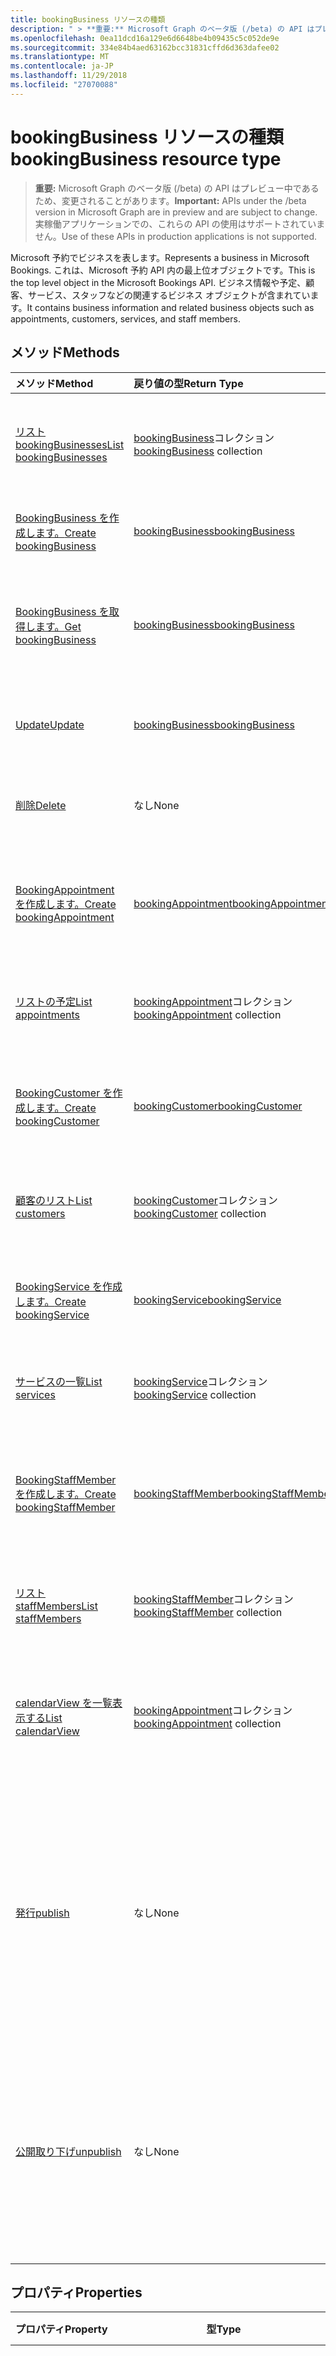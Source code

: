 ```yaml
---
title: bookingBusiness リソースの種類
description: " > **重要:** Microsoft Graph のベータ版 (/beta) の API はプレビュー中であるため、変更されることがあります。 実稼働アプリケーションでの、これらの API の使用はサポートされていません。"
ms.openlocfilehash: 0ea11dcd16a129e6d6648be4b09435c5c052de9e
ms.sourcegitcommit: 334e84b4aed63162bcc31831cffd6d363dafee02
ms.translationtype: MT
ms.contentlocale: ja-JP
ms.lasthandoff: 11/29/2018
ms.locfileid: "27070088"
---
```

# <a name="bookingbusiness-resource-type"></a><span data-ttu-id="66123-104">bookingBusiness リソースの種類</span><span class="sxs-lookup"><span data-stu-id="66123-104">bookingBusiness resource type</span></span>

 > <span data-ttu-id="66123-105">**重要:** Microsoft Graph のベータ版 (/beta) の API はプレビュー中であるため、変更されることがあります。</span><span class="sxs-lookup"><span data-stu-id="66123-105">**Important:** APIs under the /beta version in Microsoft Graph are in preview and are subject to change.</span></span> <span data-ttu-id="66123-106">実稼働アプリケーションでの、これらの API の使用はサポートされていません。</span><span class="sxs-lookup"><span data-stu-id="66123-106">Use of these APIs in production applications is not supported.</span></span>
 
<span data-ttu-id="66123-107">Microsoft 予約でビジネスを表します。</span><span class="sxs-lookup"><span data-stu-id="66123-107">Represents a business in Microsoft Bookings.</span></span> <span data-ttu-id="66123-108">これは、Microsoft 予約 API 内の最上位オブジェクトです。</span><span class="sxs-lookup"><span data-stu-id="66123-108">This is the top level object in the Microsoft Bookings API.</span></span> <span data-ttu-id="66123-109">ビジネス情報や予定、顧客、サービス、スタッフなどの関連するビジネス オブジェクトが含まれています。</span><span class="sxs-lookup"><span data-stu-id="66123-109">It contains business information and related business objects such as appointments, customers, services, and staff members.</span></span>

## <a name="methods"></a><span data-ttu-id="66123-110">メソッド</span><span class="sxs-lookup"><span data-stu-id="66123-110">Methods</span></span>

| <span data-ttu-id="66123-111">メソッド</span><span class="sxs-lookup"><span data-stu-id="66123-111">Method</span></span>           | <span data-ttu-id="66123-112">戻り値の型</span><span class="sxs-lookup"><span data-stu-id="66123-112">Return Type</span></span>    |<span data-ttu-id="66123-113">説明</span><span class="sxs-lookup"><span data-stu-id="66123-113">Description</span></span>|
|:---------------|:--------|:----------|
|[<span data-ttu-id="66123-114">リスト bookingBusinesses</span><span class="sxs-lookup"><span data-stu-id="66123-114">List bookingBusinesses</span></span>](../api/bookingbusiness-list.md) | <span data-ttu-id="66123-115">[bookingBusiness](bookingbusiness.md)コレクション</span><span class="sxs-lookup"><span data-stu-id="66123-115">[bookingBusiness](bookingbusiness.md) collection</span></span> |<span data-ttu-id="66123-116">テナント内には、bookingbusiness オブジェクトのコレクションを取得します。</span><span class="sxs-lookup"><span data-stu-id="66123-116">Get a collection of bookingbusiness objects in the tenant.</span></span> |
|[<span data-ttu-id="66123-117">BookingBusiness を作成します。</span><span class="sxs-lookup"><span data-stu-id="66123-117">Create bookingBusiness</span></span>](../api/bookingbusiness-post-bookingbusinesses.md) | [<span data-ttu-id="66123-118">bookingBusiness</span><span class="sxs-lookup"><span data-stu-id="66123-118">bookingBusiness</span></span>](bookingbusiness.md) | <span data-ttu-id="66123-119">新しい Microsoft 予約ビジネスを作成します。</span><span class="sxs-lookup"><span data-stu-id="66123-119">Create a new Microsoft Bookings business.</span></span> |
|[<span data-ttu-id="66123-120">BookingBusiness を取得します。</span><span class="sxs-lookup"><span data-stu-id="66123-120">Get bookingBusiness</span></span>](../api/bookingbusiness-get.md) | [<span data-ttu-id="66123-121">bookingBusiness</span><span class="sxs-lookup"><span data-stu-id="66123-121">bookingBusiness</span></span>](bookingbusiness.md) |<span data-ttu-id="66123-122">BookingBusiness オブジェクトのプロパティと関係を参照してください。</span><span class="sxs-lookup"><span data-stu-id="66123-122">Read properties and relationships of bookingBusiness object.</span></span>|
|[<span data-ttu-id="66123-123">Update</span><span class="sxs-lookup"><span data-stu-id="66123-123">Update</span></span>](../api/bookingbusiness-update.md) | [<span data-ttu-id="66123-124">bookingBusiness</span><span class="sxs-lookup"><span data-stu-id="66123-124">bookingBusiness</span></span>](bookingbusiness.md) |<span data-ttu-id="66123-125">**BookingBusiness**オブジェクトのプロパティを更新します。</span><span class="sxs-lookup"><span data-stu-id="66123-125">Update properties in a **bookingBusiness** object.</span></span> |
|[<span data-ttu-id="66123-126">削除</span><span class="sxs-lookup"><span data-stu-id="66123-126">Delete</span></span>](../api/bookingbusiness-delete.md) | <span data-ttu-id="66123-127">なし</span><span class="sxs-lookup"><span data-stu-id="66123-127">None</span></span> |<span data-ttu-id="66123-128">**BookingBusiness**オブジェクトを削除します。</span><span class="sxs-lookup"><span data-stu-id="66123-128">Delete a **bookingBusiness** object.</span></span> |
|[<span data-ttu-id="66123-129">BookingAppointment を作成します。</span><span class="sxs-lookup"><span data-stu-id="66123-129">Create bookingAppointment</span></span>](../api/bookingbusiness-post-appointments.md) |[<span data-ttu-id="66123-130">bookingAppointment</span><span class="sxs-lookup"><span data-stu-id="66123-130">bookingAppointment</span></span>](bookingappointment.md)| <span data-ttu-id="66123-131">予定のコレクションへの投稿には、新しい bookingAppointment を作成します。</span><span class="sxs-lookup"><span data-stu-id="66123-131">Create a new bookingAppointment by posting to the appointments collection.</span></span>|
|[<span data-ttu-id="66123-132">リストの予定</span><span class="sxs-lookup"><span data-stu-id="66123-132">List appointments</span></span>](../api/bookingbusiness-list-appointments.md) |<span data-ttu-id="66123-133">[bookingAppointment](bookingappointment.md)コレクション</span><span class="sxs-lookup"><span data-stu-id="66123-133">[bookingAppointment](bookingappointment.md) collection</span></span>| <span data-ttu-id="66123-134">BookingAppointment オブジェクトのコレクションを取得します。</span><span class="sxs-lookup"><span data-stu-id="66123-134">Get a bookingAppointment object collection.</span></span>|
|[<span data-ttu-id="66123-135">BookingCustomer を作成します。</span><span class="sxs-lookup"><span data-stu-id="66123-135">Create bookingCustomer</span></span>](../api/bookingbusiness-post-customers.md) |[<span data-ttu-id="66123-136">bookingCustomer</span><span class="sxs-lookup"><span data-stu-id="66123-136">bookingCustomer</span></span>](bookingcustomer.md)| <span data-ttu-id="66123-137">お客様のコレクションへの投稿には、新しい bookingCustomer を作成します。</span><span class="sxs-lookup"><span data-stu-id="66123-137">Create a new bookingCustomer by posting to the customers collection.</span></span>|
|[<span data-ttu-id="66123-138">顧客のリスト</span><span class="sxs-lookup"><span data-stu-id="66123-138">List customers</span></span>](../api/bookingbusiness-list-customers.md) |<span data-ttu-id="66123-139">[bookingCustomer](bookingcustomer.md)コレクション</span><span class="sxs-lookup"><span data-stu-id="66123-139">[bookingCustomer](bookingcustomer.md) collection</span></span>| <span data-ttu-id="66123-140">BookingCustomer オブジェクトのコレクションを取得します。</span><span class="sxs-lookup"><span data-stu-id="66123-140">Get a bookingCustomer object collection.</span></span>|
|[<span data-ttu-id="66123-141">BookingService を作成します。</span><span class="sxs-lookup"><span data-stu-id="66123-141">Create bookingService</span></span>](../api/bookingbusiness-post-services.md) |[<span data-ttu-id="66123-142">bookingService</span><span class="sxs-lookup"><span data-stu-id="66123-142">bookingService</span></span>](bookingservice.md)| <span data-ttu-id="66123-143">サービスのコレクションへの投稿には、新しい bookingService を作成します。</span><span class="sxs-lookup"><span data-stu-id="66123-143">Create a new bookingService by posting to the services collection.</span></span>|
|[<span data-ttu-id="66123-144">サービスの一覧</span><span class="sxs-lookup"><span data-stu-id="66123-144">List services</span></span>](../api/bookingbusiness-list-services.md) |<span data-ttu-id="66123-145">[bookingService](bookingservice.md)コレクション</span><span class="sxs-lookup"><span data-stu-id="66123-145">[bookingService](bookingservice.md) collection</span></span>| <span data-ttu-id="66123-146">BookingService オブジェクトのコレクションを取得します。</span><span class="sxs-lookup"><span data-stu-id="66123-146">Get a bookingService object collection.</span></span>|
|[<span data-ttu-id="66123-147">BookingStaffMember を作成します。</span><span class="sxs-lookup"><span data-stu-id="66123-147">Create bookingStaffMember</span></span>](../api/bookingbusiness-post-staffmembers.md) |[<span data-ttu-id="66123-148">bookingStaffMember</span><span class="sxs-lookup"><span data-stu-id="66123-148">bookingStaffMember</span></span>](bookingstaffmember.md)| <span data-ttu-id="66123-149">StaffMembers コレクションへの投稿には、新しい bookingStaffMember を作成します。</span><span class="sxs-lookup"><span data-stu-id="66123-149">Create a new bookingStaffMember by posting to the staffMembers collection.</span></span>|
|[<span data-ttu-id="66123-150">リスト staffMembers</span><span class="sxs-lookup"><span data-stu-id="66123-150">List staffMembers</span></span>](../api/bookingbusiness-list-staffmembers.md) |<span data-ttu-id="66123-151">[bookingStaffMember](bookingstaffmember.md)コレクション</span><span class="sxs-lookup"><span data-stu-id="66123-151">[bookingStaffMember](bookingstaffmember.md) collection</span></span>| <span data-ttu-id="66123-152">BookingStaffMember オブジェクトのコレクションを取得します。</span><span class="sxs-lookup"><span data-stu-id="66123-152">Get a bookingStaffMember object collection.</span></span>|
|[<span data-ttu-id="66123-153">calendarView を一覧表示する</span><span class="sxs-lookup"><span data-stu-id="66123-153">List calendarView</span></span>](../api/bookingbusiness-list-calendarview.md)|<span data-ttu-id="66123-154">[bookingAppointment](bookingappointment.md)コレクション</span><span class="sxs-lookup"><span data-stu-id="66123-154">[bookingAppointment](bookingappointment.md) collection</span></span>|<span data-ttu-id="66123-155">指定した日付範囲内に発生する**bookingAppointment**オブジェクトのコレクションを取得します。</span><span class="sxs-lookup"><span data-stu-id="66123-155">Get the collection of **bookingAppointment** objects that occurs in the specified date range.</span></span>|
|[<span data-ttu-id="66123-156">発行</span><span class="sxs-lookup"><span data-stu-id="66123-156">publish</span></span>](../api/bookingbusiness-publish.md)|<span data-ttu-id="66123-157">なし</span><span class="sxs-lookup"><span data-stu-id="66123-157">None</span></span>|<span data-ttu-id="66123-158">このビジネスのスケジュール ページを外部の顧客が使用できるようにします。</span><span class="sxs-lookup"><span data-stu-id="66123-158">Make the scheduling page of this business available to external customers.</span></span> <span data-ttu-id="66123-159">True の場合、およびスケジュールのページの URL を**publicUrl**プロパティに**isPublished**プロパティを設定します。</span><span class="sxs-lookup"><span data-stu-id="66123-159">Set the **isPublished** property to true, and **publicUrl** property to the URL of the scheduling page.</span></span>|
|[<span data-ttu-id="66123-160">公開取り下げ</span><span class="sxs-lookup"><span data-stu-id="66123-160">unpublish</span></span>](../api/bookingbusiness-unpublish.md)|<span data-ttu-id="66123-161">なし</span><span class="sxs-lookup"><span data-stu-id="66123-161">None</span></span>| <span data-ttu-id="66123-162">外部の顧客に、利用できないこのビジネスでのスケジュールのページを加えます。</span><span class="sxs-lookup"><span data-stu-id="66123-162">Make the scheduling page of this business not available to external customers.</span></span> <span data-ttu-id="66123-163">**IsPublished**プロパティを false、および**publicUrl**プロパティを null に設定します。</span><span class="sxs-lookup"><span data-stu-id="66123-163">Set the **isPublished** property to false, and **publicUrl** property to null.</span></span>|

## <a name="properties"></a><span data-ttu-id="66123-164">プロパティ</span><span class="sxs-lookup"><span data-stu-id="66123-164">Properties</span></span>
| <span data-ttu-id="66123-165">プロパティ</span><span class="sxs-lookup"><span data-stu-id="66123-165">Property</span></span>     | <span data-ttu-id="66123-166">型</span><span class="sxs-lookup"><span data-stu-id="66123-166">Type</span></span>   |<span data-ttu-id="66123-167">説明</span><span class="sxs-lookup"><span data-stu-id="66123-167">Description</span></span>|
|:---------------|:--------|:----------|
|<span data-ttu-id="66123-168">address</span><span class="sxs-lookup"><span data-stu-id="66123-168">address</span></span>|[<span data-ttu-id="66123-169">physicalAddress</span><span class="sxs-lookup"><span data-stu-id="66123-169">physicalAddress</span></span>](physicaladdress.md)|<span data-ttu-id="66123-170">ビジネスの住所。</span><span class="sxs-lookup"><span data-stu-id="66123-170">The street address of the business.</span></span> <span data-ttu-id="66123-171">**電話**と**webSiteUrl**と、**アドレス**のプロパティは、ビジネスのスケジュール ページのフッターに表示されます。</span><span class="sxs-lookup"><span data-stu-id="66123-171">The **address** property, together with **phone** and **webSiteUrl**, appear in the footer of a business scheduling page.</span></span>|
|<span data-ttu-id="66123-172">businessHours</span><span class="sxs-lookup"><span data-stu-id="66123-172">businessHours</span></span>|<span data-ttu-id="66123-173">[bookingWorkHours](bookingworkhours.md)コレクション</span><span class="sxs-lookup"><span data-stu-id="66123-173">[bookingWorkHours](bookingworkhours.md) collection</span></span>|<span data-ttu-id="66123-174">ビジネスの操作の時間です。</span><span class="sxs-lookup"><span data-stu-id="66123-174">The hours of operation for the business.</span></span>|
|<span data-ttu-id="66123-175">businessType</span><span class="sxs-lookup"><span data-stu-id="66123-175">businessType</span></span>|<span data-ttu-id="66123-176">String</span><span class="sxs-lookup"><span data-stu-id="66123-176">String</span></span>|<span data-ttu-id="66123-177">ビジネスの種類。</span><span class="sxs-lookup"><span data-stu-id="66123-177">The type of business.</span></span>|
|<span data-ttu-id="66123-178">defaultCurrencyIso</span><span class="sxs-lookup"><span data-stu-id="66123-178">defaultCurrencyIso</span></span>|<span data-ttu-id="66123-179">String</span><span class="sxs-lookup"><span data-stu-id="66123-179">String</span></span>|<span data-ttu-id="66123-180">ビジネスが Microsoft 予約上で動作する通貨コード。</span><span class="sxs-lookup"><span data-stu-id="66123-180">The code for the currency that the business operates in on Microsoft Bookings.</span></span>|
|<span data-ttu-id="66123-181">displayName</span><span class="sxs-lookup"><span data-stu-id="66123-181">displayName</span></span>|<span data-ttu-id="66123-182">String</span><span class="sxs-lookup"><span data-stu-id="66123-182">String</span></span>|<span data-ttu-id="66123-183">ビジネスでは、お客様とのインターフェイスの名前。</span><span class="sxs-lookup"><span data-stu-id="66123-183">The name of the business, which interfaces with customers.</span></span> <span data-ttu-id="66123-184">ページをスケジューリングするビジネスの先頭にこの名前が表示されます。</span><span class="sxs-lookup"><span data-stu-id="66123-184">This name appears at the top of the business scheduling page.</span></span>|
|<span data-ttu-id="66123-185">email</span><span class="sxs-lookup"><span data-stu-id="66123-185">email</span></span>|<span data-ttu-id="66123-186">String</span><span class="sxs-lookup"><span data-stu-id="66123-186">String</span></span>|<span data-ttu-id="66123-187">ビジネスの電子メール アドレスです。</span><span class="sxs-lookup"><span data-stu-id="66123-187">The email address for the business.</span></span>|
|<span data-ttu-id="66123-188">id</span><span class="sxs-lookup"><span data-stu-id="66123-188">id</span></span>|<span data-ttu-id="66123-189">String</span><span class="sxs-lookup"><span data-stu-id="66123-189">String</span></span>|<span data-ttu-id="66123-190">ビジネス用の一意なプログラム識別子です。</span><span class="sxs-lookup"><span data-stu-id="66123-190">A unique programmatic identifier for the business.</span></span> <span data-ttu-id="66123-191">読み取り専用。</span><span class="sxs-lookup"><span data-stu-id="66123-191">Read-only.</span></span>|
|<span data-ttu-id="66123-192">isPublished</span><span class="sxs-lookup"><span data-stu-id="66123-192">isPublished</span></span>|<span data-ttu-id="66123-193">ブール値</span><span class="sxs-lookup"><span data-stu-id="66123-193">Boolean</span></span>|<span data-ttu-id="66123-194">スケジュール ページが可能となって外部の顧客にします。</span><span class="sxs-lookup"><span data-stu-id="66123-194">The scheduling page has been made available to external customers.</span></span> <span data-ttu-id="66123-195">このプロパティを設定するのにには、**公開**し、**非公開**のアクションを使用します。</span><span class="sxs-lookup"><span data-stu-id="66123-195">Use the **publish** and **unpublish** actions to set this property.</span></span> <span data-ttu-id="66123-196">読み取り専用。</span><span class="sxs-lookup"><span data-stu-id="66123-196">Read-only.</span></span>|
|<span data-ttu-id="66123-197">phone</span><span class="sxs-lookup"><span data-stu-id="66123-197">phone</span></span>|<span data-ttu-id="66123-198">String</span><span class="sxs-lookup"><span data-stu-id="66123-198">String</span></span>|<span data-ttu-id="66123-199">ビジネスの電話番号です。</span><span class="sxs-lookup"><span data-stu-id="66123-199">The telephone number for the business.</span></span> <span data-ttu-id="66123-200">**電話**は、**アドレス**と**webSiteUrl**とは、ビジネスのスケジュール ページのフッターに表示されます。</span><span class="sxs-lookup"><span data-stu-id="66123-200">The **phone** property, together with **address** and **webSiteUrl**, appear in the footer of a business scheduling page.</span></span>|
|<span data-ttu-id="66123-201">publicUrl</span><span class="sxs-lookup"><span data-stu-id="66123-201">publicUrl</span></span>|<span data-ttu-id="66123-202">String</span><span class="sxs-lookup"><span data-stu-id="66123-202">String</span></span>|<span data-ttu-id="66123-203">ページ[を公開](../api/bookingbusiness-publish.md)するか[非公開](../api/bookingbusiness-unpublish.md)に設定されているスケジュールのページの URL です。</span><span class="sxs-lookup"><span data-stu-id="66123-203">The URL for the scheduling page, which is set after you [publish](../api/bookingbusiness-publish.md) or [unpublish](../api/bookingbusiness-unpublish.md) the page.</span></span> <span data-ttu-id="66123-204">読み取り専用。</span><span class="sxs-lookup"><span data-stu-id="66123-204">Read-only.</span></span>|
|<span data-ttu-id="66123-205">schedulingPolicy</span><span class="sxs-lookup"><span data-stu-id="66123-205">schedulingPolicy</span></span>|[<span data-ttu-id="66123-206">bookingSchedulingPolicy</span><span class="sxs-lookup"><span data-stu-id="66123-206">bookingSchedulingPolicy</span></span>](bookingschedulingpolicy.md)|<span data-ttu-id="66123-207">このビジネスでの予約を作成する方法を指定します。</span><span class="sxs-lookup"><span data-stu-id="66123-207">Specifies how bookings can be created for this business.</span></span>|
|<span data-ttu-id="66123-208">webSiteUrl</span><span class="sxs-lookup"><span data-stu-id="66123-208">webSiteUrl</span></span>|<span data-ttu-id="66123-209">String</span><span class="sxs-lookup"><span data-stu-id="66123-209">String</span></span>|<span data-ttu-id="66123-210">ビジネスの web サイトの URL です。</span><span class="sxs-lookup"><span data-stu-id="66123-210">The URL of the business web site.</span></span> <span data-ttu-id="66123-211">**アドレス**、**電話**、および、 **webSiteUrl**プロパティは、ビジネスのスケジュール] ページのフッターに表示されます。</span><span class="sxs-lookup"><span data-stu-id="66123-211">The **webSiteUrl** property, together with **address**, **phone**, appear in the footer of a business scheduling page.</span></span>|

## <a name="relationships"></a><span data-ttu-id="66123-212">リレーションシップ</span><span class="sxs-lookup"><span data-stu-id="66123-212">Relationships</span></span>
| <span data-ttu-id="66123-213">リレーションシップ</span><span class="sxs-lookup"><span data-stu-id="66123-213">Relationship</span></span> | <span data-ttu-id="66123-214">型</span><span class="sxs-lookup"><span data-stu-id="66123-214">Type</span></span>   |<span data-ttu-id="66123-215">説明</span><span class="sxs-lookup"><span data-stu-id="66123-215">Description</span></span>|
|:---------------|:--------|:----------|
|<span data-ttu-id="66123-216">appointments</span><span class="sxs-lookup"><span data-stu-id="66123-216">appointments</span></span>|<span data-ttu-id="66123-217">[bookingAppointment](bookingappointment.md)コレクション</span><span class="sxs-lookup"><span data-stu-id="66123-217">[bookingAppointment](bookingappointment.md) collection</span></span>| <span data-ttu-id="66123-218">このビジネスのすべての予定です。</span><span class="sxs-lookup"><span data-stu-id="66123-218">All the appointments of this business.</span></span> <span data-ttu-id="66123-219">読み取り専用。</span><span class="sxs-lookup"><span data-stu-id="66123-219">Read-only.</span></span> <span data-ttu-id="66123-220">Null 許容型。</span><span class="sxs-lookup"><span data-stu-id="66123-220">Nullable.</span></span>|
|<span data-ttu-id="66123-221">calendarView</span><span class="sxs-lookup"><span data-stu-id="66123-221">calendarView</span></span>|<span data-ttu-id="66123-222">[bookingAppointment](bookingappointment.md)コレクション</span><span class="sxs-lookup"><span data-stu-id="66123-222">[bookingAppointment](bookingappointment.md) collection</span></span>| <span data-ttu-id="66123-223">このビジネスでは、指定した日付範囲内の予定のセット。</span><span class="sxs-lookup"><span data-stu-id="66123-223">The set of appointments of this business in a specified date range.</span></span> <span data-ttu-id="66123-224">読み取り専用。</span><span class="sxs-lookup"><span data-stu-id="66123-224">Read-only.</span></span> <span data-ttu-id="66123-225">Null 許容型。</span><span class="sxs-lookup"><span data-stu-id="66123-225">Nullable.</span></span>|
|<span data-ttu-id="66123-226">お客様</span><span class="sxs-lookup"><span data-stu-id="66123-226">customers</span></span>|<span data-ttu-id="66123-227">[bookingCustomer](bookingcustomer.md)コレクション</span><span class="sxs-lookup"><span data-stu-id="66123-227">[bookingCustomer](bookingcustomer.md) collection</span></span>| <span data-ttu-id="66123-228">このビジネスのすべての顧客。</span><span class="sxs-lookup"><span data-stu-id="66123-228">All the customers of this business.</span></span> <span data-ttu-id="66123-229">読み取り専用。</span><span class="sxs-lookup"><span data-stu-id="66123-229">Read-only.</span></span> <span data-ttu-id="66123-230">Null 許容型。</span><span class="sxs-lookup"><span data-stu-id="66123-230">Nullable.</span></span>|
|<span data-ttu-id="66123-231">サービス</span><span class="sxs-lookup"><span data-stu-id="66123-231">services</span></span>|<span data-ttu-id="66123-232">[bookingService](bookingservice.md)コレクション</span><span class="sxs-lookup"><span data-stu-id="66123-232">[bookingService](bookingservice.md) collection</span></span>| <span data-ttu-id="66123-233">このような企業で提供されているすべてのサービス。</span><span class="sxs-lookup"><span data-stu-id="66123-233">All the services offered by this business.</span></span> <span data-ttu-id="66123-234">読み取り専用。</span><span class="sxs-lookup"><span data-stu-id="66123-234">Read-only.</span></span> <span data-ttu-id="66123-235">Null 許容型。</span><span class="sxs-lookup"><span data-stu-id="66123-235">Nullable.</span></span>|
|<span data-ttu-id="66123-236">staffMembers</span><span class="sxs-lookup"><span data-stu-id="66123-236">staffMembers</span></span>|<span data-ttu-id="66123-237">[bookingStaffMember](bookingstaffmember.md)コレクション</span><span class="sxs-lookup"><span data-stu-id="66123-237">[bookingStaffMember](bookingstaffmember.md) collection</span></span>| <span data-ttu-id="66123-238">すべてのスタッフはこのような企業にサービスを提供します。</span><span class="sxs-lookup"><span data-stu-id="66123-238">All the staff members that provide services in this business.</span></span> <span data-ttu-id="66123-239">読み取り専用。</span><span class="sxs-lookup"><span data-stu-id="66123-239">Read-only.</span></span> <span data-ttu-id="66123-240">Null 許容型。</span><span class="sxs-lookup"><span data-stu-id="66123-240">Nullable.</span></span>|

## <a name="json-representation"></a><span data-ttu-id="66123-241">JSON 表記</span><span class="sxs-lookup"><span data-stu-id="66123-241">JSON representation</span></span>

<span data-ttu-id="66123-242">リソースの JSON 表記を次に示します。</span><span class="sxs-lookup"><span data-stu-id="66123-242">The following is a JSON representation of the resource.</span></span>

<!-- {
  "blockType": "resource",
  "optionalProperties": [

  ],
  "@odata.type": "microsoft.graph.bookingBusiness"
}-->

```json
{
  "address": {"@odata.type": "microsoft.graph.physicalAddress"},
  "businessHours": [{"@odata.type": "microsoft.graph.bookingWorkHours"}],
  "businessType": "String",
  "defaultCurrencyIso": "String",
  "displayName": "String",
  "email": "String",
  "id": "String (identifier)",
  "isPublished": true,
  "phone": "String",
  "publicUrl": "String",
  "schedulingPolicy": {"@odata.type": "microsoft.graph.bookingSchedulingPolicy"},
  "webSiteUrl": "String"
}

```

## <a name="see-also"></a><span data-ttu-id="66123-243">関連項目</span><span class="sxs-lookup"><span data-stu-id="66123-243">See also</span></span>


<!-- uuid: 8fcb5dbc-d5aa-4681-8e31-b001d5168d79
2015-10-25 14:57:30 UTC -->
<!-- {
  "type": "#page.annotation",
  "description": "bookingBusiness resource",
  "keywords": "",
  "section": "documentation",
  "tocPath": ""
}-->